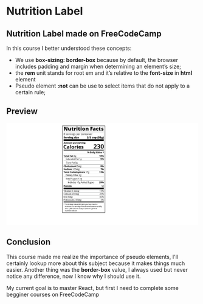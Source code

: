 <h1>Nutrition Label</h1>
<h2>Nutrition Label made on FreeCodeCamp</h2>
<p>In this course I better understood these concepts:</p>
    <ul>
        <li>We use <b>box-sizing: border-box</b> because by default, the browser includes padding and margin when determining an element’s size;</li>
        <li>the <b>rem</b> unit stands for root em and it’s relative to the <b>font-size</b> in <b>html</b> element</li>
        <li>Pseudo element <b>:not</b> can be use to select items that do not apply to a certain rule;</li>
    </ul>
<h2>Preview</h2>
    <img src="preview.png">
<h2>Conclusion</h2>
    <p>This course made me realize the importance of pseudo elements, I'll certainly lookup more about this subject because it makes things much easier. Another thing was the <b>border-box</b> value, I always used but never notice any difference, now I know why I should use it.</p>
    <p>My current goal is to master React, but first I need to complete some begginer courses on FreeCodeCamp</p>